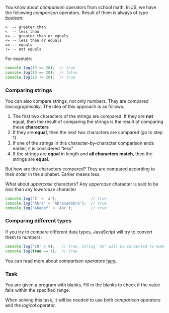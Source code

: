 You know about _comparison_ operators from school math. 
In JS, we have the following _comparison_ operators. Result of them is always of type _boolean_.
```
>  -- greater than
<  -- less than
>= -- greater than or equals
<= -- less than or equals
== -- equals
!= -- not equals
```

For example:
```javascript
console.log(10 <= 20);  // true
console.log(10 == 20);  // false
console.log(10 != 20);  // true
```

### Comparing strings
You can also compare strings, not only numbers. They are compared _lexicographically_. The idea of this approach is as follows:
1. The first two characters of the strings are compared. If they are **not** equal, then the result of comparing the strings is the result of comparing these **characters**
2. If they are **equal**, then the next two characters are compared (go to step 1)
3. If one of the strings in this character-by-character comparison ends earlier, it is considered "less"
4. If the strings are **equal** in length and **all characters match**, then the strings are **equal**.

But how are the characters compared? They are compared according to their order in the alphabet. Earlier means less.

What about _uppercase_ characters? Any _uppercase_ character is said to be _less_ than any _lowercase_ character
```javascript
console.log('Z' < 'a');               // true
console.log('Abra' < 'Abracadabra');  // true
console.log('Abadef' < 'Abc');        // true
```

### Comparing different types
If you try to compare different data types, JavaScript will try to convert them to numbers:
```javascript
console.log('20' > 9);   // true, string '20' will be converted to number 20
console.log(true == 1);  // true
```
You can read more about _comparison operators_ [here](https://developer.mozilla.org/en-US/docs/Web/JavaScript/Guide/Expressions_and_Operators#comparison_operators).

### Task
You are given a program with blanks. 
Fill in the blanks to check if the value falls within the specified range.

<div class="hint">
  When solving this task, it will be needed to use both <i>comparison</i> operators and the <i>logical</i> operator.
</div> 
